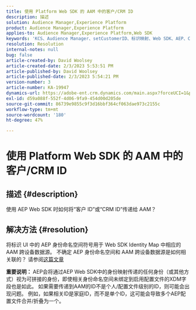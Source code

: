 ```yaml
---
title: 使用 Platform Web SDK 的 AAM 中的客户/CRM ID
description: 描述
solution: Audience Manager,Experience Platform
product: Audience Manager,Experience Platform
applies-to: Audience Manager,Experience Platform,Web SDK
keywords: 'KCS、Audience Manager、setCustomerID、标识映射、Web SDK、AEP、CRM ID '
resolution: Resolution
internal-notes: null
bug: false
article-created-by: David Woolsey
article-created-date: 2/3/2023 5:53:51 PM
article-published-by: David Woolsey
article-published-date: 2/3/2023 5:54:21 PM
version-number: 3
article-number: KA-19947
dynamics-url: https://adobe-ent.crm.dynamics.com/main.aspx?forceUCI=1&pagetype=entityrecord&etn=knowledgearticle&id=3cd8ddb5-eba3-ed11-aad1-6045bd0065f9
exl-id: d59a088f-552f-4d06-9fa9-454d00d205de
source-git-commit: 86739e9855c9f3d16bbf364cf063dae973c2155c
workflow-type: tm+mt
source-wordcount: '180'
ht-degree: 47%

---
```


# 使用 Platform Web SDK 的 AAM 中的客户/CRM ID

## 描述 {#description}


使用 AEP Web SDK 时如何将“客户 ID”或“CRM ID”传递给 AAM？


## 解决方法 {#resolution}


将标识 UI 中的 AEP 身份命名空间符号用于 Web SDK Identity Map 中相应的 AAM 跨设备数据源。 不确定 AEP 身份命名空间和 AAM 跨设备数据源是如何相关联的？ 请参阅[这篇文章](https://experienceleague.adobe.com/docs/experience-cloud-kcs/kbarticles/KA-21305.html)

<b>重要说明： </b>AEP会将通过AEP Web SDK中的身份映射传递的任何身份（或其他方式）视为可拼接的身份，即使相关身份命名空间未绑定到启用配置文件的XDM字段也是如此。 如果需要传递到AAM的ID不是个人/配置文件级别的ID，则可能会出现问题。 例如，如果相关ID是家庭ID，而不是单个ID，这可能会导致多个AEP配置文件合并/折叠为一个。
